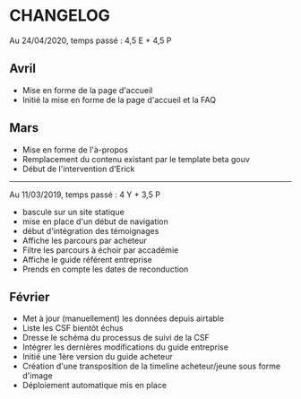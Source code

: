 # CHANGELOG


Au 24/04/2020, temps passé : 4,5 E + 4,5 P

## Avril

- Mise en forme de la page d'accueil
- Initié la mise en forme de la page d'accueil et la FAQ

## Mars

- Mise en forme de l'à-propos
- Remplacement du contenu existant par le template beta gouv
- Début de l'intervention d'Erick

----

Au 11/03/2019, temps passé : 4 Y + 3,5 P

- bascule sur un site statique
- mise en place d'un début de navigation
- début d'intégration des témoignages
- Affiche les parcours par acheteur
- Filtre les parcours à échoir par accadémie
- Affiche le guide référent entreprise
- Prends en compte les dates de reconduction

## Février

- Met à jour (manuellement) les données depuis airtable
- Liste les CSF bientôt échus
- Dresse le schéma du processus de suivi de la CSF
- Intégrer les dernières modifications du guide entreprise
- Initié une 1ère version du guide acheteur
- Création d'une transposition de la timeline acheteur/jeune sous forme d'image
- Déploiement automatique mis en place

